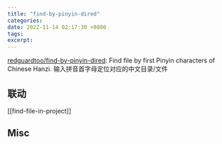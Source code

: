 ```yaml
---
title: "find-by-pinyin-dired"
categories: 
date: 2022-11-14 02:17:30 +0800
tags: 
excerpt: 
---
```



[redguardtoo/find-by-pinyin-dired](https://github.com/redguardtoo/find-by-pinyin-dired): Find file by first Pinyin characters of Chinese Hanzi. 输入拼音首字母定位对应的中文目录/文件


## 联动

[[find-file-in-project]]



## Misc




